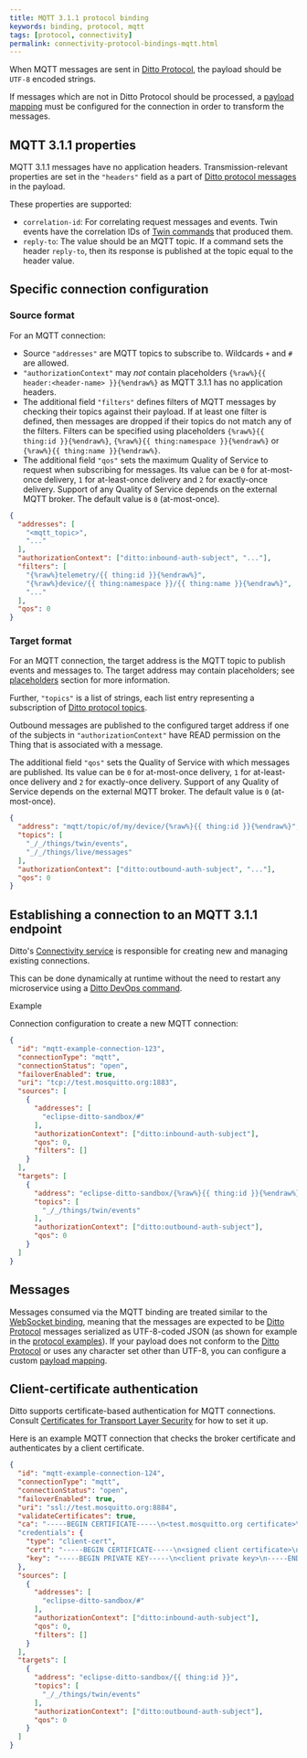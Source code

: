 ```yaml
---
title: MQTT 3.1.1 protocol binding
keywords: binding, protocol, mqtt
tags: [protocol, connectivity]
permalink: connectivity-protocol-bindings-mqtt.html
---
```


When MQTT messages are sent in [Ditto Protocol](protocol-overview.html),
the payload should be `UTF-8` encoded strings.

If messages which are not in Ditto Protocol should be processed, a [payload mapping](connectivity-mapping.html) must
be configured for the connection in order to transform the messages.

## MQTT 3.1.1 properties

MQTT 3.1.1 messages have no application headers. Transmission-relevant properties are set in the
`"headers"` field as a part of [Ditto protocol messages](protocol-specification.html#dittoProtocolEnvelope) in the
payload. 

These properties are supported:

* `correlation-id`: For correlating request messages and events. Twin events have the correlation IDs of
  [Twin commands](protocol-twinlive.html#twin) that produced them.
* `reply-to`: The value should be an MQTT topic.
  If a command sets the header `reply-to`, then its response is published at the topic equal to the header value.

## Specific connection configuration

### Source format

For an MQTT connection:

* Source `"addresses"` are MQTT topics to subscribe to. Wildcards `+` and `#` are allowed.
* `"authorizationContext"` may _not_ contain placeholders `{%raw%}{{ header:<header-name> }}{%endraw%}` as MQTT 3.1.1
  has no application headers.
* The additional field `"filters"` defines filters of MQTT messages by checking their topics against their payload.
  If at least one filter is defined, then messages are dropped if their topics do not match any of the filters.
  Filters can be specified using placeholders `{%raw%}{{ thing:id }}{%endraw%}`,
  `{%raw%}{{ thing:namespace }}{%endraw%}` or `{%raw%}{{ thing:name }}{%endraw%}`.
* The additional field `"qos"` sets the maximum Quality of Service to request when subscribing for messages. Its value
  can be `0` for at-most-once delivery, `1` for at-least-once delivery and `2` for exactly-once delivery.
  Support of any Quality of Service depends on the external MQTT broker.
  The default value is `0` (at-most-once).


```json
{
  "addresses": [
    "<mqtt_topic>",
    "..."
  ],
  "authorizationContext": ["ditto:inbound-auth-subject", "..."],
  "filters": [
    "{%raw%}telemetry/{{ thing:id }}{%endraw%}",
    "{%raw%}device/{{ thing:namespace }}/{{ thing:name }}{%endraw%}",
    "..."
  ],
  "qos": 0
}
```

### Target format

For an MQTT connection, the target address is the MQTT topic to publish events and messages to.
The target address may contain placeholders; see
[placeholders](basic-connections.html#placeholder-for-target-addresses) section for more information.

Further, `"topics"` is a list of strings, each list entry representing a subscription of
[Ditto protocol topics](protocol-specification-topic.html).

Outbound messages are published to the configured target address if one of the subjects in `"authorizationContext"`
have READ permission on the Thing that is associated with a message.

The additional field `"qos"` sets the Quality of Service with which messages are published.
Its value can be `0` for at-most-once delivery, `1` for at-least-once delivery and `2` for exactly-once delivery.
Support of any Quality of Service depends on the external MQTT broker.
The default value is `0` (at-most-once).


```json
{
  "address": "mqtt/topic/of/my/device/{%raw%}{{ thing:id }}{%endraw%}",
  "topics": [
    "_/_/things/twin/events",
    "_/_/things/live/messages"
  ],
  "authorizationContext": ["ditto:outbound-auth-subject", "..."],
  "qos": 0
}
```


## Establishing a connection to an MQTT 3.1.1 endpoint

Ditto's [Connectivity service](architecture-services-connectivity.html) is responsible for creating new and managing
existing connections.

This can be done dynamically at runtime without the need to restart any microservice using a
[Ditto DevOps command](installation-operating.html#devops-commands).

Example 

Connection configuration to create a new MQTT connection:

```json
{
  "id": "mqtt-example-connection-123",
  "connectionType": "mqtt",
  "connectionStatus": "open",
  "failoverEnabled": true,
  "uri": "tcp://test.mosquitto.org:1883",
  "sources": [
    {
      "addresses": [
        "eclipse-ditto-sandbox/#"
      ],
      "authorizationContext": ["ditto:inbound-auth-subject"],
      "qos": 0,
      "filters": []
    }
  ],
  "targets": [
    {
      "address": "eclipse-ditto-sandbox/{%raw%}{{ thing:id }}{%endraw%}",
      "topics": [
        "_/_/things/twin/events"
      ],
      "authorizationContext": ["ditto:outbound-auth-subject"],
      "qos": 0
    }
  ]
}
```

## Messages

Messages consumed via the MQTT binding are treated similar to the
[WebSocket binding](httpapi-protocol-bindings-websocket.html), 
meaning that the messages are expected to be [Ditto Protocol](protocol-overview.html) messages serialized as
UTF-8-coded JSON (as shown for example in the [protocol examples](protocol-examples.html)).
If your payload does not conform to the [Ditto Protocol](protocol-overview.html) or uses any character set other
than UTF-8, you can configure a custom [payload mapping](connectivity-mapping.html).

## Client-certificate authentication

Ditto supports certificate-based authentication for MQTT connections. Consult 
[Certificates for Transport Layer Security](connectivity-tls-certificates.html)
for how to set it up.

Here is an example MQTT connection that checks the broker certificate and authenticates by a client certificate.

```json
{
  "id": "mqtt-example-connection-124",
  "connectionType": "mqtt",
  "connectionStatus": "open",
  "failoverEnabled": true,
  "uri": "ssl://test.mosquitto.org:8884",
  "validateCertificates": true,
  "ca": "-----BEGIN CERTIFICATE-----\n<test.mosquitto.org certificate>\n-----END CERTIFICATE-----"
  "credentials": {
    "type": "client-cert",
    "cert": "-----BEGIN CERTIFICATE-----\n<signed client certificate>\n-----END CERTIFICATE-----",
    "key": "-----BEGIN PRIVATE KEY-----\n<client private key>\n-----END PRIVATE KEY-----"
  },
  "sources": [
    {
      "addresses": [
        "eclipse-ditto-sandbox/#"
      ],
      "authorizationContext": ["ditto:inbound-auth-subject"],
      "qos": 0,
      "filters": []
    }
  ],
  "targets": [
    {
      "address": "eclipse-ditto-sandbox/{{ thing:id }}",
      "topics": [
        "_/_/things/twin/events"
      ],
      "authorizationContext": ["ditto:outbound-auth-subject"],
      "qos": 0
    }
  ]
}
```

